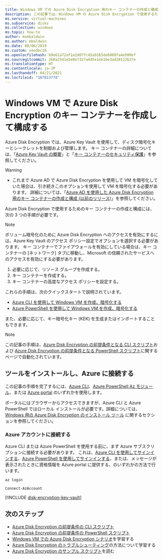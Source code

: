 ```yaml
---
title: Windows VM での Azure Disk Encryption 用のキー コンテナーの作成と構成
description: この記事では、Windows VM の Azure Disk Encryption で使用するためのキー コンテナーを作成および構成する手順について説明します。
ms.service: virtual-machines
ms.subservice: disks
ms.collection: windows
ms.topic: how-to
author: msmbaldwin
ms.author: mbaldwin
ms.date: 08/06/2019
ms.custom: seodec18
ms.openlocfilehash: b9e61a72af1e2d07fc45a9265de6008fa4e509ef
ms.sourcegitcommit: 260a2541e5e0e7327a445e1ee1be3ad20122b37e
ms.translationtype: HT
ms.contentlocale: ja-JP
ms.lasthandoff: 04/21/2021
ms.locfileid: "107813778"
---
```

# <a name="create-and-configure-a-key-vault-for-azure-disk-encryption-on-a-windows-vm"></a>Windows VM で Azure Disk Encryption のキー コンテナーを作成して構成する

Azure Disk Encryption では、Azure Key Vault を使用して、ディスク暗号化キーとシークレットを制御および管理します。  キー コンテナーの詳細については、「[Azure Key Vault の概要](../../key-vault/general/overview.md)」と「[キー コンテナーのセキュリティ保護](../../key-vault/general/security-features.md)」を参照してください。 

> [!WARNING]
> - これまで Azure AD で Azure Disk Encryption を使用して VM を暗号化していた場合は、引き続きこのオプションを使用して VM を暗号化する必要があります。 詳細については、「[Azure AD を使用した Azure Disk Encryption 用のキー コンテナーの作成と構成 (以前のリリース)](disk-encryption-key-vault-aad.md)」を参照してください。

Azure Disk Encryption で使用するためのキー コンテナーの作成と構成には、次の 3 つの手順が必要です。

> [!Note]
> ボリューム暗号化のために Azure Disk Encryption へのアクセスを有効にするには、Azure Key Vault のアクセス ポリシー設定でオプションを選択する必要があります。 キー コンテナーでファイアウォールを有効にしている場合は、キー コンテナーの [ネットワーク] タブに移動し、Microsoft の信頼されたサービスへのアクセスを有効にする必要があります。 

1. 必要に応じて、リソース グループを作成する。
2. キー コンテナーを作成する。 
3. キー コンテナーの高度なアクセス ポリシーを設定する。

これらの手順は、次のクイックスタートで説明されています。

- [Azure CLI を使用して Windows VM を作成、暗号化する](disk-encryption-cli-quickstart.md)
- [Azure PowerShell を使用して Windows VM を作成、暗号化する](disk-encryption-powershell-quickstart.md)

また、必要に応じて、キー暗号化キー (KEK) を生成またはインポートすることもできます。

> [!Note]
> この記事の手順は、[Azure Disk Encryption の前提条件となる CLI スクリプト](https://github.com/ejarvi/ade-cli-getting-started)および [Azure Disk Encryption の前提条件となる PowerShell スクリプト](https://github.com/Azure/azure-powershell/tree/master/src/Compute/Compute/Extension/AzureDiskEncryption/Scripts)に関するページで自動化されています。

## <a name="install-tools-and-connect-to-azure"></a>ツールをインストールし、Azure に接続する

この記事の手順を完了するには、[Azure CLI](/cli/azure/)、[Azure PowerShell Az モジュール](/powershell/azure/)、または [Azure portal](https://portal.azure.com) のいずれかを使用します。

ポータルにはブラウザーからアクセスできますが、Azure CLI と Azure PowerShell ではローカル インストールが必要です。詳細については、[Windows 用の Azure Disk Encryption のインストール ツール](disk-encryption-windows.md#install-tools-and-connect-to-azure) に関するセクションを参照してください。

### <a name="connect-to-your-azure-account"></a>Azure アカウントに接続する

Azure CLI または Azure PowerShell を使用する前に、まず Azure サブスクリプションに接続する必要があります。 これは、[Azure CLI を使用してサインインする](/cli/azure/authenticate-azure-cli)、[Azure PowerShell を使用してサインインする](/powershell/azure/authenticate-azureps)、または、メッセージが表示されたときに資格情報を Azure portal に提供する、のいずれかの方法で行います。

```azurecli-interactive
az login
```

```azurepowershell-interactive
Connect-AzAccount
```

[!INCLUDE [disk-encryption-key-vault](../../../includes/disk-encryption-key-vault.md)]
 
## <a name="next-steps"></a>次のステップ

- [Azure Disk Encryption の前提条件の CLI スクリプト](https://github.com/ejarvi/ade-cli-getting-started)
- [Azure Disk Encryption の前提条件の PowerShell スクリプト](https://github.com/Azure/azure-powershell/tree/master/src/Compute/Compute/Extension/AzureDiskEncryption/Scripts)
- [Windows VM での Azure Disk Encryption シナリオ](disk-encryption-windows.md)を学習する
- [Azure Disk Encryption のトラブルシューティング](disk-encryption-troubleshooting.md)の方法について学習する
- [Azure Disk Encryption のサンプル スクリプト](disk-encryption-sample-scripts.md)を読む
